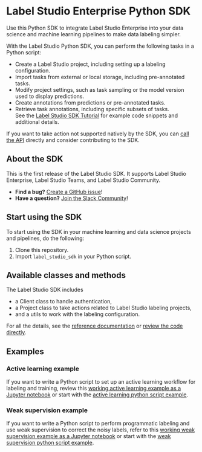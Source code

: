 # Label Studio Enterprise Python SDK

Use this Python SDK to integrate Label Studio Enterprise into your data science and machine learning pipelines to make data labeling simpler. 

With the Label Studio Python SDK, you can perform the following tasks in a Python script:
- Create a Label Studio project, including setting up a labeling configuration. 
- Import tasks from external or local storage, including pre-annotated tasks.
- Modify project settings, such as task sampling or the model version used to display predictions. 
- Create annotations from predictions or pre-annotated tasks. 
- Retrieve task annotations, including specific subsets of tasks.  
See the [Label Studio SDK Tutorial](https://labelstud.io/guide/sdk.html) for example code snippets and additional details. 

If you want to take action not supported natively by the SDK, you can [call the API](https://labelstud.io/api) directly and consider contributing to the SDK.

## About the SDK

This is the first release of the Label Studio SDK. It supports Label Studio Enterprise, Label Studio Teams, and Label Studio Community.

- **Find a bug?** [Create a GitHub issue](https://github.com/heartexlabs/label-studio-sdk/issues)!
- **Have a question?** [Join the Slack Community](http://slack.labelstud.io.s3-website-us-east-1.amazonaws.com/?source=github-sdk)!

## Start using the SDK

To start using the SDK in your machine learning and data science projects and pipelines, do the following:
1. Clone this repository.
2. Import `label_studio_sdk` in your Python script.  

## Available classes and methods

The Label Studio SDK includes 
- a Client class to handle authentication,
- a Project class to take actions related to Label Studio labeling projects, 
- and a utils to work with the labeling configuration. 

For all the details, see the [reference documentation](https://labelstud.io/label-studio-sdk) or [review the code directly](https://github.com/heartexlabs/label-studio-sdk/tree/master/label_studio_sdk). 

## Examples

### Active learning example

If you want to write a Python script to set up an active learning workflow for labeling and training, review this [working active learning example as a Jupyter notebook](https://github.com/heartexlabs/label-studio-sdk/blob/master/examples/Active%20Learning.ipynb) or start with the [active learning python script example](https://github.com/heartexlabs/label-studio-sdk/blob/master/examples/active_learning.py).

### Weak supervision example

If you want to write a Python script to perform programmatic labeling and use weak supervision to correct the noisy labels, refer to this [working weak supervision example as a Jupyter notebook](https://github.com/heartexlabs/label-studio-sdk/blob/master/examples/Weak%20Supervision.ipynb) or start with the [weak supervision python script example](https://github.com/heartexlabs/label-studio-sdk/blob/master/examples/weak_supervision.py).
